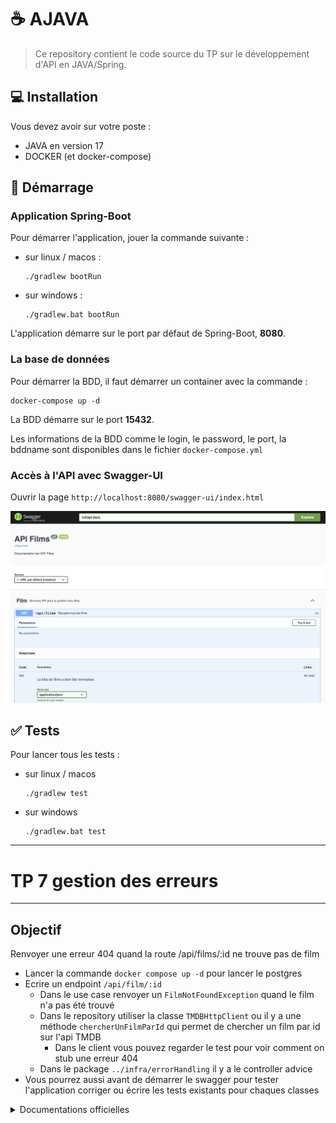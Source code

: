 # ☕ AJAVA

> Ce repository contient le code source du TP sur le développement d'API en JAVA/Spring.

## 💻 Installation

Vous devez avoir sur votre poste :

* JAVA en version 17
* DOCKER (et docker-compose)

## 🚀 Démarrage

### Application Spring-Boot

Pour démarrer l'application, jouer la commande suivante :

* sur linux / macos :
    ```shell
    ./gradlew bootRun
    ```
* sur windows :
    ```shell
    ./gradlew.bat bootRun
    ```

L'application démarre sur le port par défaut de Spring-Boot, **8080**.

### La base de données

Pour démarrer la BDD, il faut démarrer un container avec la commande :

``` shell
docker-compose up -d
```

La BDD démarre sur le port **15432**.

Les informations de la BDD comme le login, le password, le port, la bddname sont disponibles dans le
fichier `docker-compose.yml`

### Accès à l'API avec Swagger-UI

Ouvrir la page `http://localhost:8080/swagger-ui/index.html`

![Swagger UI](doc/img/swagger.png)

## :white_check_mark: Tests

Pour lancer tous les tests :

* sur linux / macos
    ```shell
    ./gradlew test
    ```
* sur windows
    ```shell
    ./gradlew.bat test
    ```

---

# TP 7 gestion des erreurs
---

## Objectif

Renvoyer une erreur 404 quand la route /api/films/:id ne trouve pas de film

* Lancer la commande `docker compose up -d` pour lancer le postgres
* Ecrire un endpoint `/api/film/:id`
  * Dans le use case renvoyer un `FilmNotFoundException` quand le film n'a pas été trouvé
  * Dans le repository utiliser la classe `TMDBHttpClient` ou il y a une méthode `chercherUnFilmParId` qui permet de chercher un film par id sur l'api TMDB
    * Dans le client vous pouvez regarder le test pour voir comment on stub une erreur 404
  * Dans le package `../infra/errorHandling` il y a le controller advice
* Vous pourrez aussi avant de démarrer le swagger pour tester l'application corriger ou écrire les tests existants pour chaques classes


<details>
  <summary>Documentations officielles</summary>

### Documentations Spring

* [Official Gradle documentation](https://docs.gradle.org)
* [Spring Boot Gradle Plugin Reference Guide](https://docs.spring.io/spring-boot/docs/2.7.1/gradle-plugin/reference/html/)
* [Create an OCI image](https://docs.spring.io/spring-boot/docs/2.7.1/gradle-plugin/reference/html/#build-image)
* [Testcontainers Postgres Module Reference Guide](https://www.testcontainers.org/modules/databases/postgres/)
* [Spring Boot DevTools](https://docs.spring.io/spring-boot/docs/2.7.1/reference/htmlsingle/#using.devtools)
* [Spring Security](https://docs.spring.io/spring-boot/docs/2.7.1/reference/htmlsingle/#web.security)
* [Spring Web](https://docs.spring.io/spring-boot/docs/2.7.1/reference/htmlsingle/#web)
* [Testcontainers](https://www.testcontainers.org/)
* [Spring REST Docs](https://docs.spring.io/spring-restdocs/docs/current/reference/html5/)
* [Spring Data JPA](https://docs.spring.io/spring-boot/docs/2.7.1/reference/htmlsingle/#data.sql.jpa-and-spring-data)
* [Spring Boot Actuator](https://docs.spring.io/spring-boot/docs/2.7.1/reference/htmlsingle/#actuator)

### Guides

* [Securing a Web Application](https://spring.io/guides/gs/securing-web/)
* [Spring Boot and OAuth2](https://spring.io/guides/tutorials/spring-boot-oauth2/)
* [Authenticating a User with LDAP](https://spring.io/guides/gs/authenticating-ldap/)
* [Building a RESTful Web Service](https://spring.io/guides/gs/rest-service/)
* [Serving Web Content with Spring MVC](https://spring.io/guides/gs/serving-web-content/)
* [Building REST services with Spring](https://spring.io/guides/tutorials/rest/)
* [Accessing Data with JPA](https://spring.io/guides/gs/accessing-data-jpa/)
* [Building a RESTful Web Service with Spring Boot Actuator](https://spring.io/guides/gs/actuator-service/)

### Liens supplémentaires

* [Gradle Build Scans – insights for your project's build](https://scans.gradle.com#gradle)

</details>